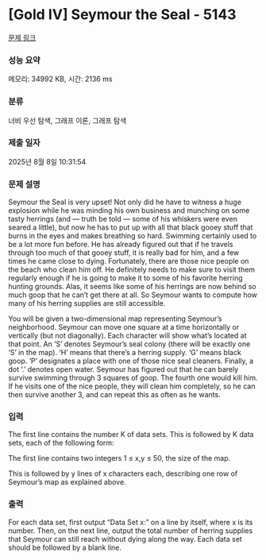 # [Gold IV] Seymour the Seal - 5143 

[문제 링크](https://www.acmicpc.net/problem/5143) 

### 성능 요약

메모리: 34992 KB, 시간: 2136 ms

### 분류

너비 우선 탐색, 그래프 이론, 그래프 탐색

### 제출 일자

2025년 8월 8일 10:31:54

### 문제 설명

<p>Seymour the Seal is very upset! Not only did he have to witness a huge explosion while he was minding his own business and munching on some tasty herrings (and — truth be told — some of his whiskers were even seared a little), but now he has to put up with all that black gooey stuff that burns in the eyes and makes breathing so hard. Swimming certainly used to be a lot more fun before. He has already figured out that if he travels through too much of that gooey stuff, it is really bad for him, and a few times he came close to dying. Fortunately, there are those nice people on the beach who clean him off. He definitely needs to make sure to visit them regularly enough if he is going to make it to some of his favorite herring hunting grounds. Alas, it seems like some of his herrings are now behind so much goop that he can’t get there at all. So Seymour wants to compute how many of his herring supplies are still accessible.</p>

<p>You will be given a two-dimensional map representing Seymour’s neighborhood. Seymour can move one square at a time horizontally or vertically (but not diagonally). Each character will show what’s located at that point. An ‘S’ denotes Seymour’s seal colony (there will be exactly one ‘S’ in the map). ‘H’ means that there’s a herring supply. ‘G’ means black goop. ‘P’ designates a place with one of those nice seal cleaners. Finally, a dot ‘.’ denotes open water. Seymour has figured out that he can barely survive swimming through 3 squares of goop. The fourth one would kill him. If he visits one of the nice people, they will clean him completely, so he can then survive another 3, and can repeat this as often as he wants.</p>

### 입력 

 <p>The first line contains the number K of data sets. This is followed by K data sets, each of the following form:</p>

<p>The first line contains two integers 1 ≤ x,y ≤ 50, the size of the map.</p>

<p>This is followed by y lines of x characters each, describing one row of Seymour’s map as explained above.</p>

### 출력 

 <p>For each data set, first output “Data Set x:” on a line by itself, where x is its number. Then, on the next line, output the total number of herring supplies that Seymour can still reach without dying along the way. Each data set should be followed by a blank line.</p>

